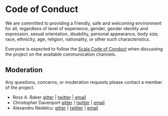 # Code of Conduct

We are committed to providing a friendly, safe and welcoming environment for all, regardless of level of experience, gender, gender identity and expression, sexual orientation, disability, personal appearance, body size, race, ethnicity, age, religion, nationality, or other such characteristics.

Everyone is expected to follow the [Scala Code of Conduct] when discussing the project on the available communication channels.

## Moderation

Any questions, concerns, or moderation requests please contact a member of the project.

- Ross A. Baker [gitter](https://gitter.im/rossabaker) | [twitter](https://twitter.com/rossabaker) | [email](mailto:ross@rossabaker.com)
- Christopher Davenport [gitter](https://gitter.im/christopherdavenport) | [twitter](https://twitter.com/davenpcm) | [email](mailto:chris@christopherdavenport.tech)
- Alexandru Nedelcu: [gitter](https://gitter.im/alexandru) | [twitter](https://twitter.com/alexelcu) | [email](mailto:coc@temp18.alexn.org)

[Scala Code of Conduct]: https://www.scala-lang.org/conduct/
